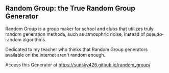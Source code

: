 ## Random Group: the True Random Group Generator

Random Group is a group maker for school and clubs that utilizes truly random generation methods, such as atmosphric noise, instead of pseudo-random algorithms.

Dedicated to my teacher who thinks that Random Group generators available on the internet aren't random enough.

Access this Generator at https://sunsky426.github.io/random_group/
